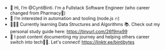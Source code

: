 - 👋 Hi, I’m @CyntiBinti. I'm a Fullstack Software Engineer (who career changed from Pharmacy💊)
- 👀 I’m interested in automation and tooling (node.js 🔥)
- 👩🏾‍💻 Currently learning Data Structures and Algorithms 📚. Check out my personal study guide here: https://tinyurl.com/26f9mx99
- 🔔 I post content documenting my journey and helping others career switch into tech💪🏾. Let's connect! https://linktr.ee/bintibytes

<!---
CyntiBinti/CyntiBinti is a ✨ special ✨ repository because its `README.md` (this file) appears on your GitHub profile.
You can click the Preview link to take a look at your changes.
--->
